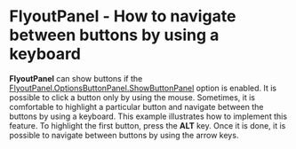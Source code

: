# FlyoutPanel - How to navigate between buttons by using a keyboard


<strong>FlyoutPanel</strong> can show buttons if the <a href="https://documentation.devexpress.com/#WindowsForms/DevExpressUtilsFlyoutPanelButtonOptions_ShowButtonPaneltopic">FlyoutPanel.OptionsButtonPanel.ShowButtonPanel</a> option is enabled. It is possible to click a button only by using the mouse. Sometimes, it is comfortable to highlight a particular button and navigate between the buttons by using a keyboard. This example illustrates how to implement this feature. To highlight the first button, press the <strong>ALT</strong> key. Once it is done, it is possible to navigate between buttons by using the arrow keys. <br><br><br>

<br/>


